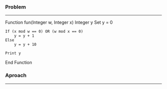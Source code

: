 ### Problem
-------------
Function fun(Integer w, Integer x)
    Integer y
    Set y = 0

    If (x mod w == 0) OR (w mod x == 0)
        y = y + 1
    Else
        y = y + 10

    Print y
End Function



### Aproach
---------
